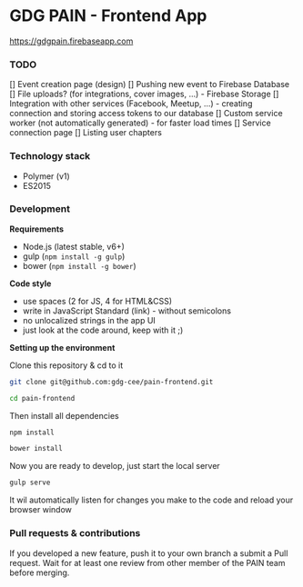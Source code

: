 # GDG PAIN - Frontend App

https://gdgpain.firebaseapp.com

### TODO
 [] Event creation page (design)
 [] Pushing new event to Firebase Database
 [] File uploads? (for integrations, cover images, ...) - Firebase Storage
 [] Integration with other services (Facebook, Meetup, ...) - creating connection and storing access tokens to our database
 [] Custom service worker (not automatically generated) - for faster load times
 [] Service connection page
 [] Listing user chapters
 
### Technology stack
 - Polymer (v1)
 - ES2015
 
### Development

__Requirements__
 - Node.js (latest stable, v6+)
 - gulp (```npm install -g gulp```)
 - bower (```npm install -g bower```)
 
__Code style__
 - use spaces (2 for JS, 4 for HTML&CSS)
 - write in JavaScript Standard (link) - without semicolons
 - no unlocalized strings in the app UI
 - just look at the code around, keep with it ;)
 
__Setting up the environment__

Clone this repository & cd to it
```bash
git clone git@github.com:gdg-cee/pain-frontend.git

cd pain-frontend
```

Then install all dependencies
```bash
npm install

bower install
```

Now you are ready to develop, just start the local server
```bash
gulp serve
```

It wil automatically listen for changes you make to the code and reload your browser window

### Pull requests & contributions

If you developed a new feature, push it to your own branch a submit a Pull request. Wait for at least one review from other member of the PAIN team before merging.
